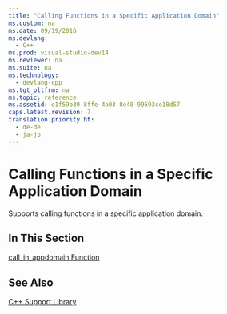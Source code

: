 ```yaml
---
title: "Calling Functions in a Specific Application Domain"
ms.custom: na
ms.date: 09/19/2016
ms.devlang: 
  - C++
ms.prod: visual-studio-dev14
ms.reviewer: na
ms.suite: na
ms.technology: 
  - devlang-cpp
ms.tgt_pltfrm: na
ms.topic: reference
ms.assetid: e1f59b39-8ffe-4a03-8e40-99593ce18d57
caps.latest.revision: 7
translation.priority.ht: 
  - de-de
  - ja-jp
---
```

# Calling Functions in a Specific Application Domain
Supports calling functions in a specific application domain.  
  
## In This Section  
 [call_in_appdomain Function](../vs140/call_in_appdomain-Function.md)  
  
## See Also  
 [C++ Support Library](../vs140/C---Support-Library.md)
